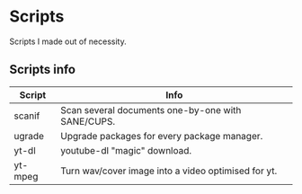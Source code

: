 # Scripts
Scripts I made out of necessity.

## Scripts info
| Script  | Info                                                |
|---------|-----------------------------------------------------|
| scanif  | Scan several documents one-by-one with SANE/CUPS.   |
| ugrade  | Upgrade packages for every package manager.         |
| yt-dl   | youtube-dl "magic" download.                        |
| yt-mpeg | Turn wav/cover image into a video optimised for yt. |
